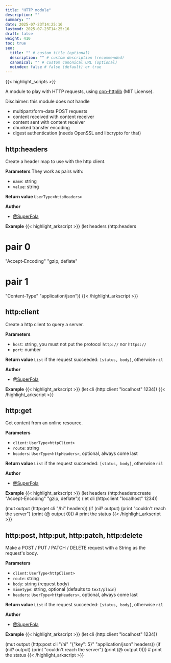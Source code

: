 ```yaml
---
title: "HTTP module"
description: ""
summary: ""
date: 2025-07-23T14:25:16
lastmod: 2025-07-23T14:25:16
draft: false
weight: 410
toc: true
seo:
  title: "" # custom title (optional)
  description: "" # custom description (recommended)
  canonical: "" # custom canonical URL (optional)
  noindex: false # false (default) or true
---
```


{{< highlight_scripts >}}

A module to play with HTTP requests, using [cpp-httplib](https://github.com/yhirose/cpp-httplib) (MIT License).

Disclaimer: this module does not handle
* multipart/form-data POST requests
* content received with content receiver
* content sent with content receiver
* chunked transfer encoding
* digest authentication (needs OpenSSL and libcrypto for that)

## http:headers

Create a header map to use with the http client.

**Parameters**
They work as pairs with:
- `name`: string
- `value`: string

**Return value** `UserType<httpHeaders>`

**Author**
- [@SuperFola](https://github.com/SuperFola)

**Example**
{{< highlight_arkscript >}}
(let headers (http:headers
  # pair 0
  "Accept-Encoding" "gzip, deflate"
  # pair 1
  "Content-Type" "application/json"))
{{< /highlight_arkscript >}}

## http:client

Create a http client to query a server.

**Parameters**
- `host`: string, you must not put the protocol `http://` nor `https://`
- `port`: number

**Return value** `List` if the request succeeded: `[status, body]`, otherwise `nil`

**Author**
- [@SuperFola](https://github.com/SuperFola)

**Example**
{{< highlight_arkscript >}}
(let cli (http:client "localhost" 1234))
{{< /highlight_arkscript >}}

## http:get

Get content from an online resource.

**Parameters**
- `client`: `UserType<httpClient>`
- `route`: string
- `headers`: `UserType<httpHeaders>`, optional, always come last

**Return value** `List` if the request succeeded: `[status, body]`, otherwise `nil`

**Author**
- [@SuperFola](https://github.com/SuperFola)

**Example**
{{< highlight_arkscript >}}
(let headers (http:headers:create
  "Accept-Encoding" "gzip, deflate"))
(let cli (http:client "localhost" 1234))

(mut output (http:get cli "/hi" headers))
(if (nil? output)
  (print "couldn't reach the server")
  (print (@ output 0)))  # print the status
{{< /highlight_arkscript >}}

## http:post, http:put, http:patch, http:delete

Make a POST / PUT / PATCH / DELETE request with a String as the request's body.

**Parameters**
- `client`: `UserType<httpClient>`
- `route`: string
- `body`: string (request body)
- `mimetype`: string, optional (defaults to `text/plain`)
- `headers`: `UserType<httpHeaders>`, optional, always come last

**Return value** `List` if the request succeeded: `[status, body]`, otherwise `nil`

**Author**
- [@SuperFola](https://github.com/SuperFola)

**Example**
{{< highlight_arkscript >}}
(let cli (http:client "localhost" 1234))

(mut output (http:post cli "/hi" "{\"key\": 5}" "application/json" headers))
(if (nil? output)
  (print "couldn't reach the server")
  (print (@ output 0)))  # print the status
{{< /highlight_arkscript >}}
